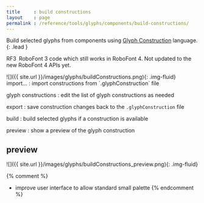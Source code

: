 ```yaml
---
title     : build constructions
layout    : page
permalink : /reference/tools/glyphs/components/build-constructions/
---
```


Build selected glyphs from components using [Glyph Construction] language.
{: .lead }

<span class="badge text-bg-warning rounded-0">RF3</span> RoboFont 3 code which still works in RoboFont 4. Not updated to the new RoboFont 4 APIs yet.  


[Glyph Construction]: http://github.com/typemytype/GlyphConstruction


<div class='row'>

<div class='col-sm' markdown='1'>
![]({{ site.url }}/images/glyphs/buildConstructions.png){: .img-fluid}
</div>

<div class='col-sm' markdown='1'>
import…
: import constructions from `.glyphConstruction` file

glyph constructions
: edit the list of glyph constructions as needed

export
: save construction changes back to the `.glyphConstruction` file

build
: build selected glyphs if a construction is available

preview
: show a preview of the glyph construction
</div>

</div>


preview
-------

![]({{ site.url }}/images/glyphs/buildConstructions_preview.png){: .img-fluid}


{% comment %}
- improve user interface to allow standard small palette
{% endcomment %}
